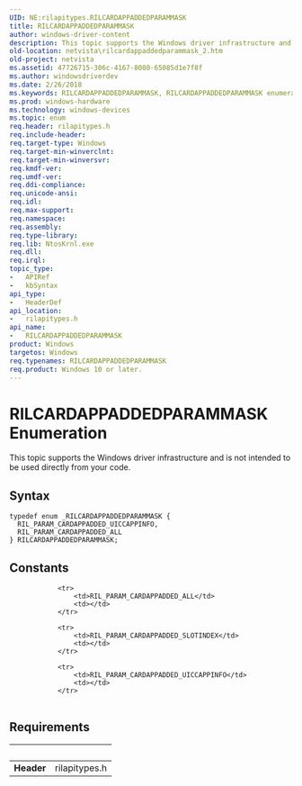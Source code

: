 ```yaml
---
UID: NE:rilapitypes.RILCARDAPPADDEDPARAMMASK
title: RILCARDAPPADDEDPARAMMASK
author: windows-driver-content
description: This topic supports the Windows driver infrastructure and is not intended to be used directly from your code.
old-location: netvista\rilcardappaddedparammask_2.htm
old-project: netvista
ms.assetid: 47726715-306c-4167-8080-65085d1e7f8f
ms.author: windowsdriverdev
ms.date: 2/26/2018
ms.keywords: RILCARDAPPADDEDPARAMMASK, RILCARDAPPADDEDPARAMMASK enumeration [Network Drivers Starting with Windows Vista], RIL_PARAM_CARDAPPADDED_ALL, RIL_PARAM_CARDAPPADDED_UICCAPPINFO, netvista.rilcardappaddedparammask_2, rilapitypes/RILCARDAPPADDEDPARAMMASK, rilapitypes/RIL_PARAM_CARDAPPADDED_ALL, rilapitypes/RIL_PARAM_CARDAPPADDED_UICCAPPINFO
ms.prod: windows-hardware
ms.technology: windows-devices
ms.topic: enum
req.header: rilapitypes.h
req.include-header: 
req.target-type: Windows
req.target-min-winverclnt: 
req.target-min-winversvr: 
req.kmdf-ver: 
req.umdf-ver: 
req.ddi-compliance: 
req.unicode-ansi: 
req.idl: 
req.max-support: 
req.namespace: 
req.assembly: 
req.type-library: 
req.lib: NtosKrnl.exe
req.dll: 
req.irql: 
topic_type:
-	APIRef
-	kbSyntax
api_type:
-	HeaderDef
api_location:
-	rilapitypes.h
api_name:
-	RILCARDAPPADDEDPARAMMASK
product: Windows
targetos: Windows
req.typenames: RILCARDAPPADDEDPARAMMASK
req.product: Windows 10 or later.
---
```


# RILCARDAPPADDEDPARAMMASK Enumeration
This topic supports the Windows driver infrastructure and is not intended to be used directly from your code.

## Syntax
````
typedef enum _RILCARDAPPADDEDPARAMMASK { 
  RIL_PARAM_CARDAPPADDED_UICCAPPINFO,
  RIL_PARAM_CARDAPPADDED_ALL
} RILCARDAPPADDEDPARAMMASK;
````

## Constants

<table>
            
                <tr>
                    <td>RIL_PARAM_CARDAPPADDED_ALL</td>
                    <td></td>
                </tr>
            
                <tr>
                    <td>RIL_PARAM_CARDAPPADDED_SLOTINDEX</td>
                    <td></td>
                </tr>
            
                <tr>
                    <td>RIL_PARAM_CARDAPPADDED_UICCAPPINFO</td>
                    <td></td>
                </tr>
</table>


## Requirements
| &nbsp; | &nbsp; |
| ---- |:---- |
| **Header** | rilapitypes.h |